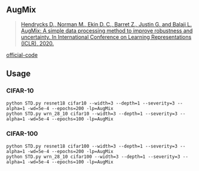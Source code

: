 


## AugMix

> [Hendrycks D., Norman M., Ekin D. C., Barret Z., Justin G. and Balaji L. AugMix: A simple data processing method to improve robustness and uncertainty. In International Conference on Learning Representations (ICLR), 2020.](https://arxiv.org/pdf/1912.02781.pdf)

[official-code](https://github.com/google-research/augmix)

## Usage

### CIFAR-10

	python STD.py resnet18 cifar10 --width=3 --depth=1 --severity=3 --alpha=1 -wd=5e-4 --epochs=200 -lp=AugMix
	python STD.py wrn_28_10 cifar10 --width=3 --depth=1 --severity=3 --alpha=1 -wd=5e-4 --epochs=100 -lp=AugMix

### CIFAR-100

	python STD.py resnet18 cifar100 --width=3 --depth=1 --severity=3 --alpha=1 -wd=5e-4 --epochs=200 -lp=AugMix
	python STD.py wrn_28_10 cifar100 --width=3 --depth=1 --severity=3 --alpha=1 -wd=5e-4 --epochs=100 -lp=AugMix

